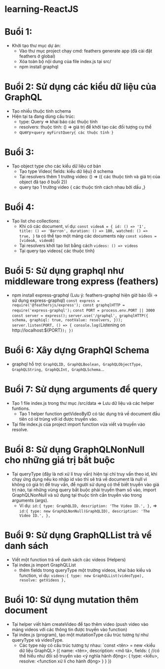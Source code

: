 # learning-ReactJS
# Buổi 1:
* Khởi tạo thư mục dự án:
  * Vào thư mục project chạy cmd: feathers generate app (đã cài đặt feathers ở global)
  * Xóa toàn bộ nội dung của file index.js tại src/
  * npm install graphql
# Buổi 2: Sử dụng các kiểu dữ liệu của GraphQL
* Tạo nhiều thuộc tính schema
* Hiện tại ta đang dùng cấu trúc: 
  * type: Query => khai báo các thuộc tính 
  * resolvers: thuộc tính: () => giá trị để khởi tạo các đối tượng cụ thể
  * query=` query myFirstQuery{ các thuộc tính } `
# Buổi 3:
* Tạo object type cho các kiểu dữ liệu cơ bản
  * Tạo type Video{ fields: kiểu dữ liệu} ở schema
  * Tại resolvers thêm 1 trường video: () => ({ các thuộc tính và giá trị của object đã tạo ở buổi 2})
  * query tạo 1 trường video { các thuộc tính cách nhau bởi dấu ,}
# Buổi 4:
* Tạo list cho collections:
  * Khi có các document, ví dụ: 
  `const videoA = {
    id: () => '1',
    title: () => 'Barron',
    duration: () => 180,
    watched: () => true,
  }` ta có thể tạo một mảng các documents này `const videos = [videoA, videoB]`
  * Tại resolvers khởi tạo list bằng cách `videos: () => videos`
  * Tại query tạo videos{ các thuộc tính}
# Buổi 5: Sử dụng graphql như middleware trong express (feathers) 
* npm install express-graphql (Lưu ý: feathers-graphql hiện giờ báo lỗi -> sử dụng express-graphql)
    `const express = require('@feathersjs/express');
    const graphqlHTTP = require('express-graphql');`
    `const PORT = process.env.PORT || 3000
    const server = express();`
    `server.use('/graphql', graphqlHTTP({
        schema,
        graphiql: true,
        rootValue: resolvers,
    }));
    server.listen(PORT, () => {
        console.log(`Listening on http://localhost:${PORT}`);
    })`
# Buổi 6: Xây dựng GraphQl Schema 
* graphql hỗ trợ: `GraphQLID,
                  GraphQLBoolean,
                  GraphQLObjectType,
                  GraphQLString,
                  GraphQLInt,
                  GraphQLSchema`...
# Buổi 7: Sử dụng arguments để query
* Tạo 1 file index.js trong thư mục /src/data => Lưu dữ liệu và các helper funtions.
  * Tạo 1 helper function getVideoByID có tác dụng trả về document đầu tiên có id trùng với id được truyền vào.
* Tại file index.js của project import function vừa viết và truyền vào resolve.
# Buổi 8: Sử dụng GraphQLNonNull cho những giá trị bắt buộc
* Tại queryType (đây là nơi xử lí truy vấn) hiện tại chỉ truy vấn theo id, khi chạy ứng dụng nếu ko nhập id vào thì sẽ trả về document là null vì không có giá trị để truy vấn, để người sử dụng có thể biết truyền vào giá trị nào, tại những vùng query bắt buộc phải truyền tham số vào, import GraphQLNonNull và sử dụng tại thuộc tính cần truyền vào trong arguments (args).
  * Ví dụ: `id:{
                    type: GraphQLID,
                    description: 'The Video ID.',
                },`
    => `id:{
                    type: new GraphQLNonNull(GraphQLID),
                    description: 'The Video ID.',
                },`
# Buổi 9: Sử dụng GraphQLList trả về danh sách
* Viết một function trả về danh sách các videos (Helpers)
* Tại index.js import GraphQLList
  * thêm fields trong queryType một trường videos, khai báo kiểu và function, ví dụ: `videos:{
            type: new GraphQLList(videoType),
            resolve: getVideos
        },`
# Buổi 10: Sử dụng mutation thêm document
* Tại helper viết hàm createVideo để tạo thêm video (push video vào mảng videos với các thông tin được truyền vào function)
* Tại index.js (program), tạo một mutationType cấu trúc tương tự như queryType và videoType.
  * Các type này có cấu trúc tương tự nhau: `const <tên> = new <kiểu dữ liệu GraphQL> ({
    name: <tên>,
    description: <mô tả>,
    fields:  { //có thể hiểu như đối số truyền vào
      <ý nghĩa hành động>: {
        type: <kiểu>,
        resolve: <function xử lí cho hành động>
      }
    }
  })